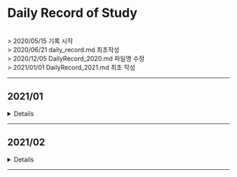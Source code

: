# Daily Record of Study
<br>
> 2020/05/15 기록 시작<br>
> 2020/06/21 daily_record.md 최초작성<br>
> 2020/12/05 DailyRecord_2020.md 파일명 수정<br>
> 2021/01/01 DailyRecord_2021.md 최초 작성
<br>

***
## 2021/01
<details value="보기">
<summary>Details</summary>
<div markdown="1">

|날짜|내용|분류|설명|
|-------------:|:-----------|:-----------|:--------------------------|
|21/01/01|BOJ 10162|기초|-|
|21/01/02|BOJ 2845|기초|-|
|21/01/03|BOJ 10214|기초|-|
||BOJ 2774|기초||
|21/01/04|BOJ 3003|기초|-| 
||BOJ 12713|브루트포스|-|

### 2021/01/05
- BOJ 5586 기초 

### 2021/01/06
- BOJ 9610 기초
- BOJ 18133 SCC 

### 2021/01/07
- BOJ 10988 기초
- BOJ 11931 기초
- BOJ 2578 브루트포스  
- BOJ 2399 기초
- BOJ 11656 문자열 

### 2021/01/08
- BOJ 11004 기초
- BOJ 7453 이분탐색 
- *BOJ 11097 SCC (~ing)*

### 2021/01/09
- BOJ 10867 정렬 
- *BOJ 11097 SCC (~ing)*

### 2021/01/10
- **[★]BOJ 11097 SCC (~ing)**
- BOJ 2789 문자열 

### 2021/01/11
- BOJ 5524 기초
- BOJ 10768 기초
- BOJ 10801 기초
- BOJ 3059 기초 

### 2021/01/12
- **[★] BOJ 3648 2-SAT**
- *[★]BOJ 3747 2-SAT (~ing)*

### 2021/01/13
- **[★]BOJ 3747 2-SAT**

### 2021/01/14
- BOJ 12760 기초 

### 2021/01/15
- BOJ 4470 기초

### 2021/01/16
- BOJ 4084 기초
- **BOJ 1217 2-SAT**

### 2021/01/17
- BOJ 10173 문자열 
- BOJ 5598 문자열 
- BOJ 2857 문자열 
- BOJ 14503 시뮬레이션 

### 2021/01/18
- BOJ 1271 기초 
- BOJ 16398 MST 
- BOJ 10423 MST
- BOJ 2338 기초
- BOJ 14645 기초
- BOJ 6749 기초 
- BOJ 14652 기초 
- BOJ 15727 기초 

### 2021/01/19
- BOJ 14938 플로이드-워셜
- BOJ 1748 기초

### 2021/01/20
- BOJ 1446 다익스트라 

### 2021/01/21
- BOJ 4493 구현

### 2021/01/22
- BOJ 18223 다익스트라 

### 2021/01/23
- BOJ 18352 다익스트라 
- BOJ 13424 다익스트라 

### 2021/01/24
- BOJ 15641 이분탐색 
- BOJ 1072 파라메트릭 탐색

### 2021/01/25
- BOJ 2110 파라메트릭 탐색

### 2021/01/26
- BOJ 2343 파라메트릭 탐색
- BOJ 2776 해싱
- BOJ 5972 다익스트라 

### 2021/01/27
- BOJ 11382 기초

### 2021/01/28
- BOJ 15890 날먹
- BOJ 11966 날먹 

### 2021/01/29
- BOJ 3079 이분탐색 
- BOJ 1786 KMP 

### 2021/01/30
- BOJ 6236 이분탐색 

### 2021/01/31
- BOJ 4354 KMP 
- BOJ 1305 KMP 
- BOJ 16916 KMP

</div>
</details>

---

## 2021/02
<details value="보기">
<summary>Details</summary>
<div markdown="1">

### 2021/02/01
- BOJ 1701 KMP 
- BOJ 16172 KMP
- *BOJ 7575 KMP (~ing)*

### 2021/02/02
- **[★]BOJ 13506 KMP**

### 2021/02/03
- BOJ 15962 날먹
- *BOJ 2470 이분탐색 (~ing)*

### 2021/02/04
- BOJ 2470 투 포인터, 이분탐색
- BOJ 2467 투 포인터, 이분탐색 
- BOJ 1074 분할정복 
- BOJ 9253 문자열 
- **[★] BOJ 11585 KMP, 문자열**

### 2021/02/05
- BOJ 13418 MST

### 2021/02/06
- BOJ 3682 SCC 

### 2021/02/07
- BOJ 14950 MST
- BOJ 13905 MST

### 2021/02/08
- BOJ 16202 MST

### 2021/02/09
- BOJ 1297 수학 
- BOJ 1865 벨만-포드

### 2021/02/10 🤒
- BOJ 4299 기초

### 2021/02/11 🤒
- BOJ 15680 기초

### 2021/02/12 🤧🤒
- BOJ 10101 기초

### 2021/02/13 🤒🤧🤒
- BOJ 16394 기초

### 2021/02/14
- **[★] BOJ 1219 벨만-포드**

### 2021/02/15
- BOJ 2638 BFS, 시뮬레이션
- BOJ 1038 백트래킹

### 2021/02/16
- BOJ 19944 구현

### 2021/02/17
- BOJ 10179 구현

### 2021/02/18
- BOJ 1342 완전탐색 

### 2021/02/19
- BOJ 15733 기초
- *[★] BOJ 9376 BFS (~ing)*
- **벨만포드 포스팅 (1/3)**

### 2021/02/20
- *[★] BOJ 9376 BFS (~ing)*
- **벨만포드 포스팅 (2/3)**

### 2021/02/21
- **[★] BOJ 9376 BFS (~ing)**

</div>
</details>

---

<!--

## 2021/03
<details value="보기">
<summary>Details</summary>
<div markdown="1">

</div>
</details>

---

## 2021/04
<details value="보기">
<summary>Details</summary>
<div markdown="1">

</div>
</details>

---

## 2021/05
<details value="보기">
<summary>Details</summary>
<div markdown="1">

</div>
</details>

---

## 2021/06

<details>
<summary>Details</summary>
<div markdown="1">

</div>
</details>

---

## 2021/07

<details>
<summary>Details</summary>
<div markdown="1">

</div>
</details>

---

## 2021/08

<details>
<summary>Details</summary>
<div markdown="1">

</div>
</details>

---

## 2021/10

<details>
<summary>Details</summary>
<div markdown="1">

</div>
</details>

---

## 2021/11

<details>
<summary>Details</summary>
<div markdown="1">

</div>
</details>

---

## 2021/12

<details>
<summary>Details</summary>
<div markdown="1">

</div>
</details>

-->
